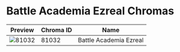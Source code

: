 # Battle Academia Ezreal Chromas

| Preview | Chroma ID | Name |
|---------|-----------|------|
| ![81032](https://raw.communitydragon.org/latest/plugins/rcp-be-lol-game-data/global/default/v1/champion-chroma-images/81/81032.png) | 81032 | Battle Academia Ezreal |